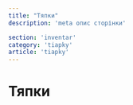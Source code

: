 ```yaml
---
title: "Тяпки"
description: 'meta опис сторінки'

section: 'inventar'
category: 'tiapky'
article: 'tiapky'
---
```


# Тяпки